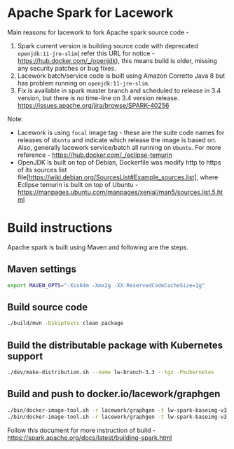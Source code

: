 # Apache Spark for Lacework

Main reasons for lacework to fork Apache spark source code -
1. Spark current version is building source code with deprecated `openjdk:11-jre-slim`( refer this URL for notice - https://hub.docker.com/_/openjdk), this means build is older, missing any security patches or bug fixes.
2. Lacework batch/service code is built using Amazon Corretto Java 8 but has problem running on `openjdk:11-jre-slim`.
3. Fix is available in spark master branch and scheduled to release in 3.4 version, but there is no time-line on 3.4 version release. https://issues.apache.org/jira/browse/SPARK-40256

Note: 
- Lacework is using `focal` image tag - these are the suite code names for releases of `Ubuntu` and indicate which release the image is based on. Also, generally lacework service/batch all running on `Ubuntu`. For more reference - https://hub.docker.com/_/eclipse-temurin
- OpenJDK is built on top of Debian, Dockerfile was modify http to https of its sources list file[https://wiki.debian.org/SourcesList#Example_sources.list], where Eclipse temurin is built on top of Ubuntu - https://manpages.ubuntu.com/manpages/xenial/man5/sources.list.5.html 

# Build instructions
Apache spark is built using Maven and following are the steps.

## Maven settings
```bash
export MAVEN_OPTS="-Xss64m -Xmx2g -XX:ReservedCodeCacheSize=1g"
```

## Build source code
```bash
./build/mvn -DskipTests clean package
```

## Build the distributable package with Kubernetes support
```bash
./dev/make-distribution.sh --name lw-branch-3.3 --tgz -Pkubernetes
```

## Build and push to docker.io/lacework/graphgen
```bash
./bin/docker-image-tool.sh -r lacework/graphgen -t lw-spark-baseimg-v3.3.2 -f dist/kubernetes/dockerfiles/spark/Dockerfile  build
./bin/docker-image-tool.sh -r lacework/graphgen -t lw-spark-baseimg-v3.3.2 push
```

Follow this document for more instruction of build - https://spark.apache.org/docs/latest/building-spark.html
